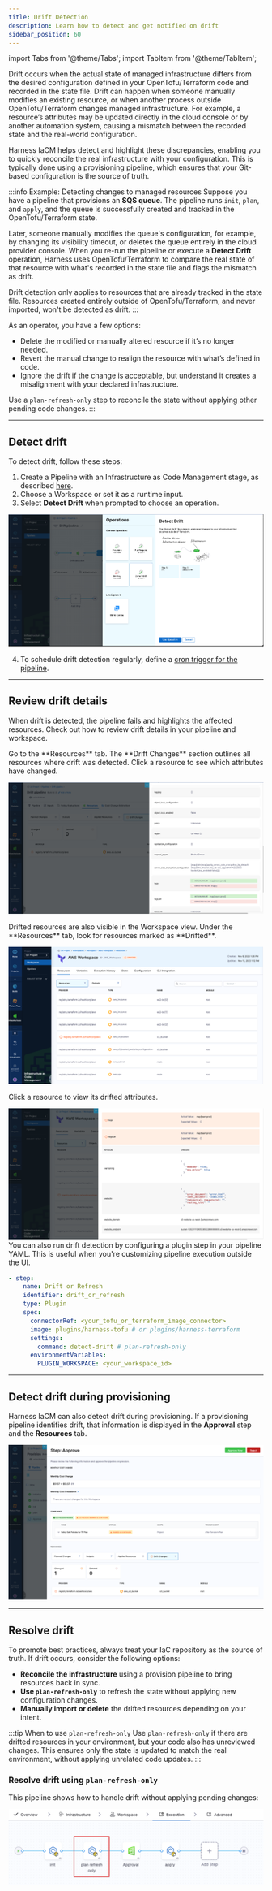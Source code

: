 ```yaml
---
title: Drift Detection 
description: Learn how to detect and get notified on drift 
sidebar_position: 60
---
```


import Tabs from '@theme/Tabs';
import TabItem from '@theme/TabItem';

Drift occurs when the actual state of managed infrastructure differs from the desired configuration defined in your OpenTofu/Terraform code and recorded in the state file. Drift can happen when someone manually modifies an existing resource, or when another process outside OpenTofu/Terraform changes managed infrastructure. For example, a resource’s attributes may be updated directly in the cloud console or by another automation system, causing a mismatch between the recorded state and the real-world configuration.

Harness IaCM helps detect and highlight these discrepancies, enabling you to quickly reconcile the real infrastructure with your configuration. This is typically done using a provisioning pipeline, which ensures that your Git-based configuration is the source of truth.

:::info Example: Detecting changes to managed resources
Suppose you have a pipeline that provisions an **SQS queue**. The pipeline runs `init`, `plan`, and `apply`, and the queue is successfully created and tracked in the OpenTofu/Terraform state.

Later, someone manually modifies the queue's configuration, for example, by changing its visibility timeout, or deletes the queue entirely in the cloud provider console. When you re-run the pipeline or execute a **Detect Drift** operation, Harness uses OpenTofu/Terraform to compare the real state of that resource with what's recorded in the state file and flags the mismatch as drift.

Drift detection only applies to resources that are already tracked in the state file. Resources created entirely outside of OpenTofu/Terraform, and never imported, won't be detected as drift.
:::

As an operator, you have a few options:
- Delete the modified or manually altered resource if it’s no longer needed.
- Revert the manual change to realign the resource with what’s defined in code.
- Ignore the drift if the change is acceptable, but understand it creates a misalignment with your declared infrastructure.

Use a `plan-refresh-only` step to reconcile the state without applying other pending code changes.
:::

---
## Detect drift
To detect drift, follow these steps:
1. Create a Pipeline with an Infrastructure as Code Management stage, as described [here](/docs/infra-as-code-management/workspaces/provision-workspace).
2. Choose a Workspace or set it as a runtime input.
3. Select **Detect Drift** when prompted to choose an operation.

![Resources](static/drift-pipeline.png)

4. To schedule drift detection regularly, define a [cron trigger for the pipeline](/docs/platform/triggers/schedule-pipelines-using-cron-triggers/).

---
## Review drift details
When drift is detected, the pipeline fails and highlights the affected resources. Check out how to review drift details in your pipeline and workspace.

<Tabs>
<TabItem value="pipeline" label="Pipeline">
Go to the **Resources** tab. The **Drift Changes** section outlines all resources where drift was detected. Click a resource to see which attributes have changed.

![Resources](static/drift-pipeline-detected.png)

</TabItem>
<TabItem value="workspace" label="Workspace">
Drifted resources are also visible in the Workspace view. Under the **Resources** tab, look for resources marked as **Drifted**.

![Resources](static/ws-drift.png)

Click a resource to view its drifted attributes.

![Resources](static/drift-attributes.png)
</TabItem>
<TabItem value="yaml" label="YAML">
You can also run drift detection by configuring a plugin step in your pipeline YAML. This is useful when you're customizing pipeline execution outside the UI.

```yaml
- step:
    name: Drift or Refresh
    identifier: drift_or_refresh
    type: Plugin
    spec:
      connectorRef: <your_tofu_or_terraform_image_connector>
      image: plugins/harness-tofu # or plugins/harness-terraform
      settings:
        command: detect-drift # plan-refresh-only
      environmentVariables:
        PLUGIN_WORKSPACE: <your_workspace_id>
```
</TabItem>
</Tabs>

---
## Detect drift during provisioning
Harness IaCM can also detect drift during provisioning. If a provisioning pipeline identifies drift, that information is displayed in the **Approval** step and the **Resources** tab.

![Resources](static/provision-drift.png)

---
## Resolve drift
To promote best practices, always treat your IaC repository as the source of truth. If drift occurs, consider the following options:

- **Reconcile the infrastructure** using a provision pipeline to bring resources back in sync.
- **Use `plan-refresh-only`** to refresh the state without applying new configuration changes.
- **Manually import or delete** the drifted resources depending on your intent.

:::tip When to use `plan-refresh-only`
Use `plan-refresh-only` if there are drifted resources in your environment, but your code also has unreviewed changes. This ensures only the state is updated to match the real environment, without applying unrelated code updates.
:::

### Resolve drift using `plan-refresh-only`
This pipeline shows how to handle drift without applying pending changes:

![plan-refresh-only](static/plan-refresh-only.png)